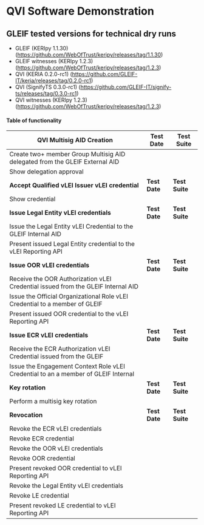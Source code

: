 # QVI Software Demonstration

## GLEIF tested versions for technical dry runs

* GLEIF (KERIpy 1.1.30) (https://github.com/WebOfTrust/keripy/releases/tag/1.1.30)
* GLEIF witnesses (KERIpy 1.2.3) (https://github.com/WebOfTrust/keripy/releases/tag/1.2.3)
* QVI (KERIA 0.2.0-rc1) (https://github.com/GLEIF-IT/keria/releases/tag/0.2.0-rc1)
* QVI (SignifyTS 0.3.0-rc1) (https://github.com/GLEIF-IT/signify-ts/releases/tag/0.3.0-rc1)
* QVI witnesses (KERIpy 1.2.3) (https://github.com/WebOfTrust/keripy/releases/tag/1.2.3)

#### Table of functionality

| **QVI Multisig AID Creation**                                                       | **Test Date** | **Test Suite** |
|-------------------------------------------------------------------------------------|---------------|----------------|
| Create two+ member Group Multisig AID delegated from the GLEIF External AID         |               |                |
| Show delegation approval                                                            |               |                |
| **Accept Qualified vLEI Issuer vLEI credential**                                    | **Test Date** | **Test Suite** |
| Show credential                                                                     |               |                |
| **Issue Legal Entity vLEI credentials**                                             | **Test Date** | **Test Suite** |
| Issue the Legal Entity vLEI Credential to the GLEIF Internal AID                    |               |                |
| Present issued Legal Entity credential to the vLEI Reporting API                    |               |                |
| **Issue OOR vLEI credentials**                                                      | **Test Date** | **Test Suite** |
| Receive the OOR Authorization vLEI Credential issued from the GLEIF Internal AID    |               |                |
| Issue the Official Organizational Role vLEI Credential to a member of GLEIF         |               |                |
| Present issued OOR credential to the vLEI Reporting API                             |               |                |
| **Issue ECR vLEI credentials**                                                      | **Test Date** | **Test Suite** |
| Receive the ECR Authorization vLEI Credential issued from the GLEIF                 |               |                |
| Issue the Engagement Context Role vLEI Credential to an a member of GLEIF Internal  |               |                |
| **Key rotation**                                                                    | **Test Date** | **Test Suite** |
| Perform a multisig key rotation                                                     |               |                |
| **Revocation**                                                                      | **Test Date** | **Test Suite** |
| Revoke the ECR vLEI credentials                                                     |               |                |
| Revoke ECR credential                                                               |               |                |
| Revoke the OOR vLEI credentials                                                     |               |                |
| Revoke OOR credential                                                               |               |                |
| Present revoked OOR credential to vLEI Reporting API                                |               |                |
| Revoke the Legal Entity vLEI credentials                                            |               |                |
| Revoke LE credential                                                                |               |                |
| Present revoked LE credential to vLEI Reporting API                                 |               |                |

